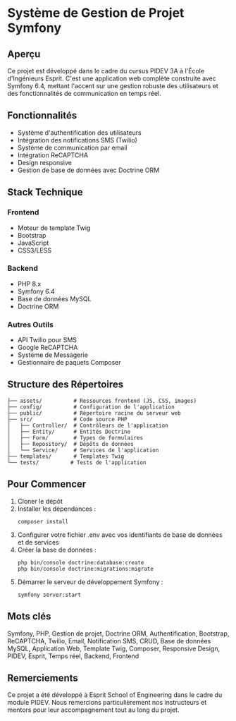 # Système de Gestion de Projet Symfony

## Aperçu
Ce projet est développé dans le cadre du cursus PIDEV 3A à l'École d'Ingénieurs Esprit. C'est une application web complète construite avec Symfony 6.4, mettant l'accent sur une gestion robuste des utilisateurs et des fonctionnalités de communication en temps réel.

## Fonctionnalités
- Système d'authentification des utilisateurs
- Intégration des notifications SMS (Twilio)
- Système de communication par email
- Intégration ReCAPTCHA
- Design responsive
- Gestion de base de données avec Doctrine ORM

## Stack Technique
### Frontend
- Moteur de template Twig
- Bootstrap
- JavaScript
- CSS3/LESS

### Backend
- PHP 8.x
- Symfony 6.4
- Base de données MySQL
- Doctrine ORM

### Autres Outils
- API Twilio pour SMS
- Google ReCAPTCHA
- Système de Messagerie
- Gestionnaire de paquets Composer

## Structure des Répertoires
```
├── assets/          # Ressources frontend (JS, CSS, images)
├── config/          # Configuration de l'application
├── public/          # Répertoire racine du serveur web
├── src/             # Code source PHP
│   ├── Controller/  # Contrôleurs de l'application
│   ├── Entity/      # Entités Doctrine
│   ├── Form/        # Types de formulaires
│   ├── Repository/  # Dépôts de données
│   └── Service/     # Services de l'application
├── templates/       # Templates Twig
└── tests/          # Tests de l'application
```

## Pour Commencer
1. Cloner le dépôt
2. Installer les dépendances :
   ```
   composer install
   ```
3. Configurer votre fichier .env avec vos identifiants de base de données et de services
4. Créer la base de données :
   ```
   php bin/console doctrine:database:create
   php bin/console doctrine:migrations:migrate
   ```
5. Démarrer le serveur de développement Symfony :
   ```
   symfony server:start
   ```
## Mots clés
Symfony, PHP, Gestion de projet, Doctrine ORM, Authentification, Bootstrap, ReCAPTCHA, Twilio, Email, Notification SMS, CRUD, Base de données MySQL, Application Web, Template Twig, Composer, Responsive Design, PIDEV, Esprit, Temps réel, Backend, Frontend



## Remerciements
Ce projet a été développé à Esprit School of Engineering dans le cadre du module PIDEV. Nous remercions particulièrement nos instructeurs et mentors pour leur accompagnement tout au long du projet.
